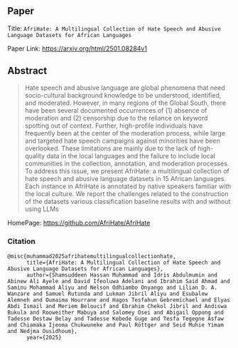 #

## Paper
Title: `AfriHate: A Multilingual Collection of Hate Speech and Abusive Language Datasets for African Languages`

Paper Link: https://arxiv.org/html/2501.08284v1

## Abstract
> Hate speech and abusive language are global phenomena that need socio-cultural background knowledge to be understood, identified, and moderated. However, in many regions of the Global South, there have been several documented occurrences of (1) absence of moderation and (2) censorship due to the reliance on keyword spotting out of context. Further, high-profile individuals have frequently been at the center of the moderation process, while large and targeted hate speech campaigns against minorities have been overlooked. These limitations are mainly due to the lack of high-quality data in the local languages and the failure to include local communities in the collection, annotation, and moderation processes. To address this issue, we present AfriHate: a multilingual collection of hate speech and abusive language datasets in 15 African languages. Each instance in AfriHate is annotated by native speakers familiar with the local culture. We report the challenges related to the construction of the datasets various classification baseline results with and without using LLMs

HomePage: https://github.com/AfriHate/AfriHate

### Citation

```
@misc{muhammad2025afrihatemultilingualcollectionhate,
      title={AfriHate: A Multilingual Collection of Hate Speech and Abusive Language Datasets for African Languages},
      author={Shamsuddeen Hassan Muhammad and Idris Abdulmumin and Abinew Ali Ayele and David Ifeoluwa Adelani and Ibrahim Said Ahmad and Saminu Mohammad Aliyu and Nelson Odhiambo Onyango and Lilian D. A. Wanzare and Samuel Rutunda and Lukman Jibril Aliyu and Esubalew Alemneh and Oumaima Hourrane and Hagos Tesfahun Gebremichael and Elyas Abdi Ismail and Meriem Beloucif and Ebrahim Chekol Jibril and Andiswa Bukula and Rooweither Mabuya and Salomey Osei and Abigail Oppong and Tadesse Destaw Belay and Tadesse Kebede Guge and Tesfa Tegegne Asfaw and Chiamaka Ijeoma Chukwuneke and Paul Röttger and Seid Muhie Yimam and Nedjma Ousidhoum},
      year={2025}
```
